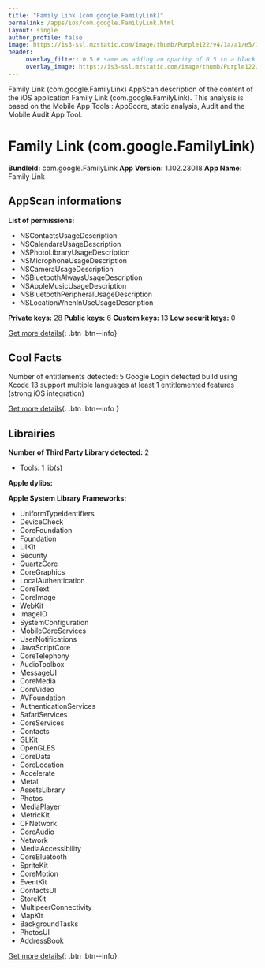 ```yaml
---
title: "Family Link (com.google.FamilyLink)"
permalink: /apps/ios/com.google.FamilyLink.html
layout: single
author_profile: false
image: https://is3-ssl.mzstatic.com/image/thumb/Purple122/v4/1a/a1/e5/1aa1e56a-cd67-896b-dd3b-fe433ef395f7/logo_family_link_color-0-1x_U007emarketing-0-0-0-6-0-0-85-220.png/512x512bb.jpg
header: 
     overlay_filter: 0.5 # same as adding an opacity of 0.5 to a black background
     overlay_image: https://is3-ssl.mzstatic.com/image/thumb/Purple122/v4/1a/a1/e5/1aa1e56a-cd67-896b-dd3b-fe433ef395f7/logo_family_link_color-0-1x_U007emarketing-0-0-0-6-0-0-85-220.png/512x512bb.jpg
---
```

Family Link (com.google.FamilyLink) AppScan description of the content of the iOS application Family Link (com.google.FamilyLink). This analysis is based on the Mobile App Tools : AppScore, static analysis, Audit and the Mobile Audit App Tool.

# Family Link (com.google.FamilyLink)

**BundleId:** com.google.FamilyLink
**App Version:** 1.102.23018
**App Name:** Family Link


## AppScan informations 

**List of permissions:** 
- NSContactsUsageDescription
- NSCalendarsUsageDescription
- NSPhotoLibraryUsageDescription
- NSMicrophoneUsageDescription
- NSCameraUsageDescription
- NSBluetoothAlwaysUsageDescription
- NSAppleMusicUsageDescription
- NSBluetoothPeripheralUsageDescription
- NSLocationWhenInUseUsageDescription
  
  
**Private keys:** 28
**Public keys:** 6
**Custom keys:** 13
**Low securit keys:** 0
  
[Get more details](/pricing.html){: .btn .btn--info}

## Cool Facts

Number of entitlements detected: 5
Google Login detected
build using Xcode 13
support multiple languages
at least 1 entitlemented features (strong iOS integration)
  
[Get more details](/pricing.html){: .btn .btn--info }

## Librairies 
**Number of Third Party Library detected:** 2
- Tools: 1 lib(s)


**Apple dylibs:**


**Apple System Library Frameworks:**
- UniformTypeIdentifiers
- DeviceCheck
- CoreFoundation
- Foundation
- UIKit
- Security
- QuartzCore
- CoreGraphics
- LocalAuthentication
- CoreText
- CoreImage
- WebKit
- ImageIO
- SystemConfiguration
- MobileCoreServices
- UserNotifications
- JavaScriptCore
- CoreTelephony
- AudioToolbox
- MessageUI
- CoreMedia
- CoreVideo
- AVFoundation
- AuthenticationServices
- SafariServices
- CoreServices
- Contacts
- GLKit
- OpenGLES
- CoreData
- CoreLocation
- Accelerate
- Metal
- AssetsLibrary
- Photos
- MediaPlayer
- MetricKit
- CFNetwork
- CoreAudio
- Network
- MediaAccessibility
- CoreBluetooth
- SpriteKit
- CoreMotion
- EventKit
- ContactsUI
- StoreKit
- MultipeerConnectivity
- MapKit
- BackgroundTasks
- PhotosUI
- AddressBook


  
[Get more details](/pricing.html){: .btn .btn--info}

